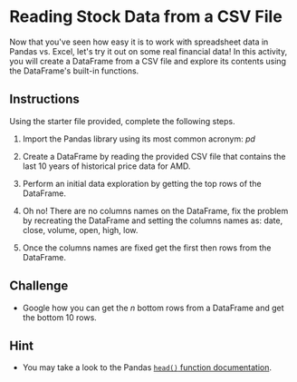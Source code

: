 # Reading Stock Data from a CSV File

Now that you've seen how easy it is to work with spreadsheet data in Pandas vs. Excel, let's try it out on some real financial data! In this activity, you will create a DataFrame from a CSV file and explore its contents using the DataFrame's built-in functions.

## Instructions

Using the starter file provided, complete the following steps.

1. Import the Pandas library using its most common acronym: _pd_

2. Create a DataFrame by reading the provided CSV file that contains the last 10 years of historical price data for AMD.

3. Perform an initial data exploration by getting the top rows of the DataFrame.

4. Oh no! There are no columns names on the DataFrame, fix the problem by recreating the DataFrame and setting the columns names as: date, close, volume, open, high, low.

5. Once the columns names are fixed get the first then rows from the DataFrame.

## Challenge

* Google how you can get the _n_ bottom rows from a DataFrame and get the bottom 10 rows.

## Hint

* You may take a look to the Pandas [`head()` function documentation](https://pandas.pydata.org/pandas-docs/stable/reference/api/pandas.DataFrame.head.html).
